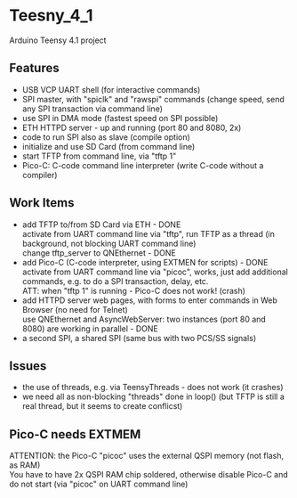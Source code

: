# Teesny_4_1
 Arduino Teensy 4.1 project

## Features
- USB VCP UART shell (for interactive commands)
- SPI master, with "spiclk" and "rawspi" commands (change speed, send any SPI transaction via command line)
- use SPI in DMA mode (fastest speed on SPI possible)
- ETH HTTPD server - up and running (port 80 and 8080, 2x)
- code to run SPI also as slave (compile option)
- initialize and use SD Card (from command line)
- start TFTP from command line, via "tftp 1"
- Pico-C: C-code command line interpreter (write C-code without a compiler)

## Work Items
- add TFTP to/from SD Card via ETH - DONE<br>
  activate from UART command line via "tftp", run TFTP as a thread (in background, not blocking UART command line)<br>
  change tftp_server to QNEthernet - DONE
- add Pico-C (C-code interpreter, using EXTMEN for scripts) - DONE<br>
  activate from UART command line via "picoc", works, just add additional commands, e.g. to do a SPI transaction, delay, etc.<br>
  ATT: when "tftp 1" is running - Pico-C does not work! (crash)
- add HTTPD server web pages, with forms to enter commands in Web Browser
  (no need for Telnet)<br>
  use QNEthernet and AsyncWebServer: two instances (port 80 and 8080) are working in parallel - DONE
- a second SPI, a shared SPI (same bus with two PCS/SS signals)

## Issues
- the use of threads, e.g. via TeensyThreads - does not work (it crashes)
- we need all as non-blocking "threads" done in loop() (but TFTP is still a
  real thread, but it seems to create conflicst)

## Pico-C needs EXTMEM
ATTENTION: the Pico-C "picoc" uses the external QSPI memory (not flash, as RAM)<br>
You have to have 2x QSPI RAM chip soldered, otherwise disable Pico-C and do not start (via "picoc" on UART command line)

